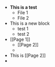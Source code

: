 - **This is a test**
	- File 1
	- File 2
- This is a new block
	- test 1
	- test 2
- [[Page 1]]
	- [[Page 2]]
	-
- This is [[Page 2]]
-